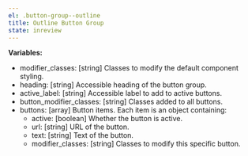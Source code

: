 ```yaml
---
el: .button-group--outline
title: Outline Button Group
state: inreview
---
```


__Variables:__
* modifier_classes: [string] Classes to modify the default component styling.
* heading: [string] Accessible heading of the button group.
* active_label: [string] Accessible label to add to active buttons.
* button_modifier_classes: [string] Classes added to all buttons.
* buttons: [array] Button items. Each item is an object containing:
  * active: [boolean] Whether the button is active.
  * url: [string] URL of the button.
  * text: [string] Text of the button.
  * modifier_classes: [string] Classes to modify this specific button.
